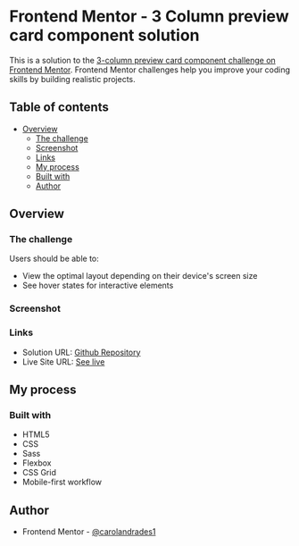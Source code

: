 # Frontend Mentor - 3 Column preview card component solution

This is a solution to the [3-column preview card component challenge on Frontend Mentor](https://www.frontendmentor.io/challenges/3column-preview-card-component-pH92eAR2-). Frontend Mentor challenges help you improve your coding skills by building realistic projects. 

## Table of contents

- [Overview](#overview)
  - [The challenge](#the-challenge)
  - [Screenshot](#screenshot)
  - [Links](#links)
  - [My process](#my-process)
  - [Built with](#built-with)
  - [Author](#author)

## Overview

### The challenge

Users should be able to:

- View the optimal layout depending on their device's screen size
- See hover states for interactive elements

### Screenshot



### Links

- Solution URL: [Github Repository](https://github.com/carolandrade1/card-component)
- Live Site URL: [See live](https://carolandrade1.github.io/card-component/)

## My process

### Built with

- HTML5
- CSS
- Sass
- Flexbox
- CSS Grid
- Mobile-first workflow

## Author

- Frontend Mentor - [@carolandrades1](https://www.frontendmentor.io/profile/carolandrades1)
